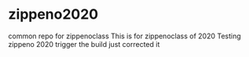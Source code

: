 # zippeno2020
common repo for zippenoclass
This is for zippenoclass of 2020
Testing zippeno 2020
trigger the build
just corrected it
